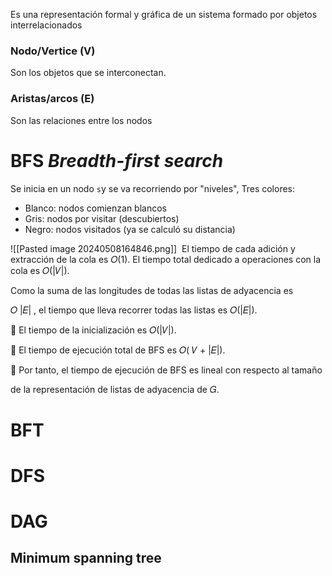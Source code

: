 Es una representación formal y gráfica de un sistema formado por objetos interrelacionados
### Nodo/Vertice (V)
Son los objetos que se interconectan.
### Aristas/arcos (E)
Son las relaciones entre los nodos
# BFS *Breadth-first search*
Se inicia en un nodo `s`y se va recorriendo por "niveles",
Tres colores:
- Blanco: nodos comienzan blancos
- Gris: nodos por visitar (descubiertos)
- Negro: nodos visitados (ya se calculó su distancia)

![[Pasted image 20240508164846.png]]
 El tiempo de cada adición y extracción de la cola es 𝑂(1). El tiempo total
dedicado a operaciones con la cola es 𝑂(|𝑉|).

Como la suma de las longitudes de todas las listas de adyacencia es

𝑂 |𝐸| , el tiempo que lleva recorrer todas las listas es 𝑂(|𝐸|).

 El tiempo de la inicialización es 𝑂(|𝑉|).

 El tiempo de ejecución total de BFS es 𝑂( 𝑉 + |𝐸|).

 Por tanto, el tiempo de ejecución de BFS es lineal con respecto al tamaño

de la representación de listas de adyacencia de 𝐺.
# BFT

# DFS

# DAG

## Minimum spanning tree

